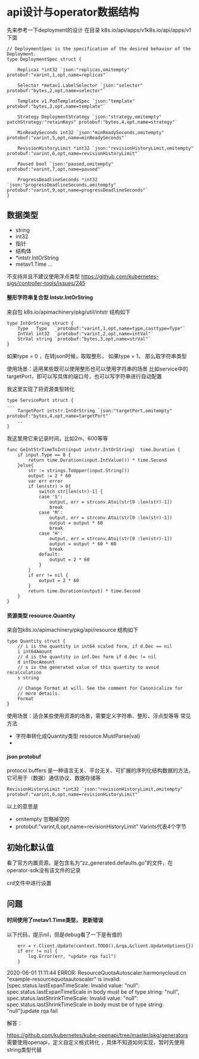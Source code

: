 # api设计与operator数据结构
先来参考一下deployment的设计
在目录 k8s.io/api/apps/v1k8s.io/api/apps/v1下面
```
// DeploymentSpec is the specification of the desired behavior of the Deployment.
type DeploymentSpec struct {
	
	Replicas *int32 `json:"replicas,omitempty" protobuf:"varint,1,opt,name=replicas"`
	
	Selector *metav1.LabelSelector `json:"selector" protobuf:"bytes,2,opt,name=selector"`

	Template v1.PodTemplateSpec `json:"template" protobuf:"bytes,3,opt,name=template"`

	Strategy DeploymentStrategy `json:"strategy,omitempty" patchStrategy:"retainKeys" protobuf:"bytes,4,opt,name=strategy"`

	MinReadySeconds int32 `json:"minReadySeconds,omitempty" protobuf:"varint,5,opt,name=minReadySeconds"`

	RevisionHistoryLimit *int32 `json:"revisionHistoryLimit,omitempty" protobuf:"varint,6,opt,name=revisionHistoryLimit"`

	Paused bool `json:"paused,omitempty" protobuf:"varint,7,opt,name=paused"`

	ProgressDeadlineSeconds *int32 `json:"progressDeadlineSeconds,omitempty" protobuf:"varint,9,opt,name=progressDeadlineSeconds"`
}
```

## 数据类型
- string
- int32
- 指针
- 结构体
- *intstr.IntOrString
- metav1.Time
...

不支持并且不建议使用浮点类型
https://github.com/kubernetes-sigs/controller-tools/issues/245

#### 整形字符串复合型 Intstr.IntOrString
来自包 k8s.io/apimachinery/pkg/util/intstr
结构如下
```
type IntOrString struct {
	Type   Type   `protobuf:"varint,1,opt,name=type,casttype=Type"`
	IntVal int32  `protobuf:"varint,2,opt,name=intVal"`
	StrVal string `protobuf:"bytes,3,opt,name=strVal"`
}
```

如果type = 0 ，在转json时候，取取整形，
如果type = 1， 那么取字符串类型

使用场景：适用某些既可以使用整形也可以使用字符串的场景
比如service中的targetPort，即可以写具体的端口号，也可以写字符串进行自动配置

我这里实现了将资源类型转化
```
type ServicePort struct {
...
	TargetPort intstr.IntOrString `json:"targetPort,omitempty" protobuf:"bytes,4,opt,name=targetPort"`
	..
}
```

我这里用它来记录时间，比如2m、600等等
```
func GeIntStrTimeToInt(input intstr.IntOrString)  time.Duration {
	if input.Type == 0 {
		return time.Duration(input.IntValue()) * time.Second
	}else{
		str := strings.ToUpper(input.String())
		output := 2 * 60
		var err error
		if len(str) > 0{
			switch str[len(str)-1] {
			case 'S':
				output, err = strconv.Atoi(str[0 :len(str)-1])
				break
			case 'M':
				output, err = strconv.Atoi(str[0 :len(str)-1])
				output = output * 60
				break
			case 'H':
				output, err = strconv.Atoi(str[0 :len(str)-1])
				output = output * 60 * 60
				break
			default:
				output = 2 * 60
			}
		}
		if err != nil {
			output = 2 * 60
		}
		return time.Duration(output) * time.Second
	}
}
```

#### 资源类型 resource.Quantity  
来自包k8s.io/apimachinery/pkg/api/resource
结构如下
```
type Quantity struct {
	// i is the quantity in int64 scaled form, if d.Dec == nil
	i int64Amount
	// d is the quantity in inf.Dec form if d.Dec != nil
	d infDecAmount
	// s is the generated value of this quantity to avoid recalculation
	s string

	// Change Format at will. See the comment for Canonicalize for
	// more details.
	Format
}
```
使用场景：适合某些使用资源的场景，需要定义字符串、整形、浮点型等等
常见方法
- 字符串转化成Quantity类型
resource.MustParse(val)
- 

#### json protobuf
protocol buffers 是一种语言无关、平台无关、可扩展的序列化结构数据的方法，它可用于（数据）通信协议、数据存储等
```
RevisionHistoryLimit *int32 `json:"revisionHistoryLimit,omitempty" protobuf:"varint,6,opt,name=revisionHistoryLimit"`
```
以上的意思是
- omitempty
忽略掉空的
- protobuf:"varint,6,opt,name=revisionHistoryLimit"
Varints代表4个字节



## 初始化默认值

看了官方内置资源，是包含名为“zz_generated.defaults.go”的文件，在operator-sdk没有该文件的记录

crd文件中进行设置


## 问题

#### 时间使用了metav1.Time类型，  更新错误
以下代码，提示nil，但是debug看了一下是有值的
```
	err = r.Client.Update(context.TODO(),&rqa,&client.UpdateOptions{})
	if err != nil {
		log.Error(err, "update rqa fail")
	}
```
2020-06-01 11:11:44 ERROR: ResourceQuotaAutoscaler.harmonycloud.cn "example-resourcequotaautoscaler" is invalid: [spec.status.lastExpanTimeScale: Invalid value: "null": spec.status.lastExpanTimeScale in body must be of type string: "null", spec.status.lastShrinkTimeScale: Invalid value: "null": spec.status.lastShrinkTimeScale in body must be of type string: "null"]update rqa fail




解答：

https://github.com/kubernetes/kube-openapi/tree/master/pkg/generators
需要使用openapi，定义自定义格式转化 ，具体不知道如何实现，暂时先使用string类型代替